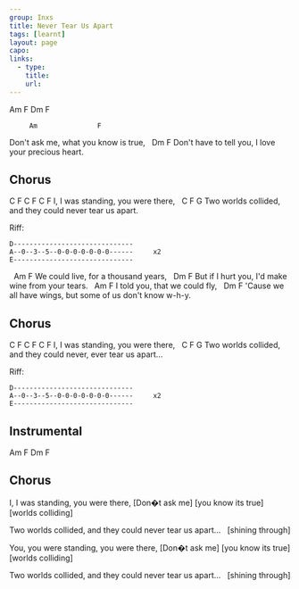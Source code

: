 ```yaml
---
group: Inxs
title: Never Tear Us Apart
tags: [learnt]
layout: page
capo: 
links: 
  - type: 
    title: 
    url: 
---
```



Am F Dm F

 	     Am               F
Don't ask me, what you know is true,
&nbsp;             Dm          F
Don't have to tell you, I love your precious heart.

## Chorus
C F       C       F         C     F
I, I was standing, you were there,
&nbsp;              C    F               G
Two worlds collided, and they could never tear us apart.

Riff:
```chordpro
D------------------------------
A--0--3--5--0-0-0-0-0-0-0------     x2
E------------------------------
```

&nbsp;         Am           F
We could live, for a thousand years,
&nbsp;         Dm                 F
But if I hurt you, I'd make wine from your tears.
&nbsp;   Am           F
I told you, that we could fly,
&nbsp;         Dm                   F
'Cause we all have wings, but some of us don't know w-h-y.

## Chorus
C F       C       F         C     F
I, I was standing, you were there,
&nbsp;              C    F               G
Two worlds collided, and they could never, ever tear us apart...

Riff:
```chordpro
D------------------------------
A--0--3--5--0-0-0-0-0-0-0------     x2
E------------------------------
```

## Instrumental
Am F Dm F

## Chorus
I,             I was standing,             you were there,
 [Don�t ask me]          [you know its true]          [worlds colliding]

Two worlds collided,               and they could never tear us apart...
&nbsp;                 [shining through]

You,        you were standing,              you were there,
[Don�t ask me]             [you know its true]        [worlds colliding]

Two worlds collided,             and they could never tear us apart...
&nbsp;                 [shining through]

